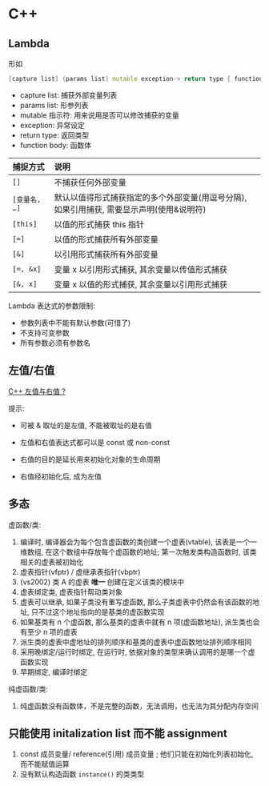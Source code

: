 # C++

## Lambda

形如

```cpp
[capture list] (params list) mutable exception-> return type { function body }
```

- capture list: 捕获外部变量列表
- params list: 形参列表
- mutable 指示符: 用来说用是否可以修改捕获的变量
- exception: 异常设定
- return type: 返回类型
- function body: 函数体

| 捕捉方式       | 说明                                                                                          |
| :-             | :-                                                                                            |
| `[]`           | 	不捕获任何外部变量                                                                        |
| `[变量名, …]` | 默认以值得形式捕获指定的多个外部变量(用逗号分隔), 如果引用捕获, 需要显示声明(使用&说明符) |
| `[this]`       | 	以值的形式捕获 this 指针                                                                  |
| `[=]`          | 	以值的形式捕获所有外部变量                                                                |
| `[&]`          | 以引用形式捕获所有外部变量                                                                    |
| `[=, &x]`      | 	变量 x 以引用形式捕获, 其余变量以传值形式捕获                                            |
| `[&, x]`       | 	变量 x 以值的形式捕获, 其余变量以引用形式捕获                                            |

Lambda 表达式的参数限制:
- 参数列表中不能有默认参数(可惜了)
- 不支持可变参数
- 所有参数必须有参数名

## 左值/右值

[C++ 左值与右值 ?](https://www.zhihu.com/question/26203703)

提示:
- 可被 & 取址的是左值, 不能被取址的是右值
- 左值和右值表达式都可以是 const 或 non-const

- 右值的目的是延长用来初始化对象的生命周期
- 右值经初始化后, 成为左值

## 多态

虚函数/类:
1. 编译时, 编译器会为每个包含虚函数的类创建一个虚表(vtable), 该表是一个一维数组, 在这个数组中存放每个虚函数的地址; 第一次触发类构造函数时, 该类相关的虚表被初始化
2. 虚表指针(vfptr) / 虚继承表指针(vbptr)
  1. (vs2002) 类 A 的虚表 **唯一** 创建在定义该类的模块中
  2. 虚表绑定类, 虚表指针帮动类对象
3. 虚表可以继承, 如果子类没有重写虚函数, 那么子类虚表中仍然会有该函数的地址, 只不过这个地址指向的是基类的虚函数实现
4. 如果基类有 n 个虚函数, 那么基类的虚表中就有 n 项(虚函数地址), 派生类也会有至少 n 项的虚表
3. 派生类的虚表中虚地址的排列顺序和基类的虚表中虚函数地址排列顺序相同
4. 采用晚绑定/运行时绑定, 在运行时, 依据对象的类型来确认调用的是哪一个虚函数实现
5. 早期绑定, 编译时绑定

纯虚函数/类:
1. 纯虚函数没有函数体，不是完整的函数，无法调用，也无法为其分配内存空间

## 只能使用 initalization list 而不能 assignment

1. const 成员变量/ reference(引用) 成员变量 ; 他们只能在初始化列表初始化, 而不能赋值运算
2. 没有默认构造函数 `instance()` 的类类型
